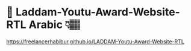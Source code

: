 # 🥉 Laddam-Youtu-Award-Website-RTL Arabic 👇🏽
https://freelancerhabibur.github.io/LADDAM-Youtu-Award-Website-RTL
